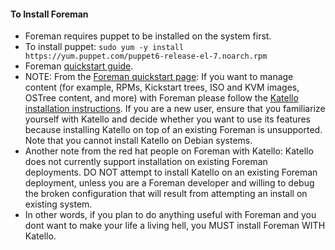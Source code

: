 #### To Install Foreman
-  Foreman requires puppet to be installed on the system first.
- To install puppet: `sudo yum -y install https://yum.puppet.com/puppet6-release-el-7.noarch.rpm`
- Foreman [quickstart guide](https://theforeman.org/manuals/2.1/quickstart_guide.html).
- NOTE: From the [Foreman quickstart page](https://theforeman.org/plugins/katello/3.16/installation/index.html): If you want to manage content (for example, RPMs, Kickstart trees, ISO and KVM images, OSTree content, and more) with Foreman please follow the [Katello installation instructions](https://theforeman.org/plugins/katello/3.16/installation/index.html). If you are a new user, ensure that you familiarize yourself with Katello and decide whether you want to use its features because installing Katello on top of an existing Foreman is unsupported. Note that you cannot install Katello on Debian systems. 
- Another note from the red hat people on Foreman with Katello: Katello does not currently support installation on existing Foreman deployments. DO NOT attempt to install Katello on an existing Foreman deployment, unless you are a Foreman developer and willing to debug the broken configuration that will result from attempting an install on existing system.
- In other words, if you plan to do anything useful with Foreman and you dont want to make your life a living hell, you MUST install Foreman WITH Katello. 
